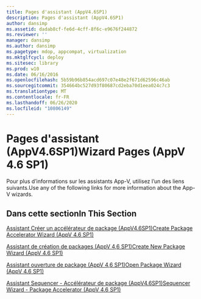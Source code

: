 ```yaml
---
title: Pages d'assistant (AppV4.6SP1)
description: Pages d'assistant (AppV4.6SP1)
author: dansimp
ms.assetid: dadab8cf-fe6d-4cff-8f6c-e9676f244872
ms.reviewer: ''
manager: dansimp
ms.author: dansimp
ms.pagetype: mdop, appcompat, virtualization
ms.mktglfcycl: deploy
ms.sitesec: library
ms.prod: w10
ms.date: 06/16/2016
ms.openlocfilehash: 5b59b96b854acd697c07e48e2f671d62596c46ab
ms.sourcegitcommit: 354664bc527d93f80687cd2eba70d1eea024c7c3
ms.translationtype: MT
ms.contentlocale: fr-FR
ms.lasthandoff: 06/26/2020
ms.locfileid: "10806149"
---
```

# <span data-ttu-id="22bb6-103">Pages d'assistant (AppV4.6SP1)</span><span class="sxs-lookup"><span data-stu-id="22bb6-103">Wizard Pages (AppV 4.6 SP1)</span></span>


<span data-ttu-id="22bb6-104">Pour plus d’informations sur les assistants App-V, utilisez l’un des liens suivants.</span><span class="sxs-lookup"><span data-stu-id="22bb6-104">Use any of the following links for more information about the App-V wizards.</span></span>

## <span data-ttu-id="22bb6-105">Dans cette section</span><span class="sxs-lookup"><span data-stu-id="22bb6-105">In This Section</span></span>


<a href="" id="create-package-accelerator-wizard--appv-4-6-sp1-"></a>[<span data-ttu-id="22bb6-106">Assistant Créer un accélérateur de package (AppV4.6SP1)</span><span class="sxs-lookup"><span data-stu-id="22bb6-106">Create Package Accelerator Wizard (AppV 4.6 SP1)</span></span>](create-package-accelerator-wizard--appv-46-sp1-.md)  

<a href="" id="create-new-package-wizard---appv-4-6-sp1-"></a>[<span data-ttu-id="22bb6-107">Assistant de création de packages (AppV 4,6 SP1)</span><span class="sxs-lookup"><span data-stu-id="22bb6-107">Create New Package Wizard (AppV 4.6 SP1)</span></span>](create-new-package-wizard---appv-46-sp1-.md)  

<a href="" id="open-package-wizard---appv-4-6-sp1-"></a>[<span data-ttu-id="22bb6-108">Assistant ouverture de package (AppV 4,6 SP1)</span><span class="sxs-lookup"><span data-stu-id="22bb6-108">Open Package Wizard (AppV 4.6 SP1)</span></span>](open-package-wizard---appv-46-sp1-.md)  

<a href="" id="sequencer-wizard---package-accelerator--appv-4-6-sp1-"></a>[<span data-ttu-id="22bb6-109">Assistant Sequencer - Accélérateur de package (AppV4.6SP1)</span><span class="sxs-lookup"><span data-stu-id="22bb6-109">Sequencer Wizard - Package Accelerator (AppV 4.6 SP1)</span></span>](sequencer-wizard---package-accelerator--appv-46-sp1-.md)  

 

 





